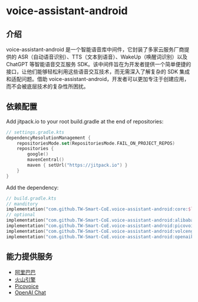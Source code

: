 # voice-assistant-android

## 介绍

voice-assistant-android 是一个智能语音库中间件，它封装了多家云服务厂商提供的 ASR（自动语音识别）、TTS（文本到语音）、WakeUp（唤醒词识别）以及 ChatGPT 等智能语音交互服务 SDK。该中间件旨在为开发者提供一个简单便捷的接口，让他们能够轻松利用这些语音交互技术，而无需深入了解复杂的 SDK 集成和适配问题。借助 voice-assistant-android，开发者可以更加专注于创建应用，而不会被底层技术的复杂性所困扰。

## 依赖配置

Add jitpack.io to your root build.gradle at the end of repositories:

```kotlin
// settings.gradle.kts
dependencyResolutionManagement {
    repositoriesMode.set(RepositoriesMode.FAIL_ON_PROJECT_REPOS)
    repositories {
        google()
        mavenCentral()
        maven { setUrl("https://jitpack.io") }
    }
}
```

Add the dependency:

```kotlin
// build.gradle.kts
// manditory
implementation("com.github.TW-Smart-CoE.voice-assistant-android:core:$latest_version")
// optional
implementation("com.github.TW-Smart-CoE.voice-assistant-android:alibabakit:$latest_version")
implementation("com.github.TW-Smart-CoE.voice-assistant-android:picovoicekit:$latest_version")
implementation("com.github.TW-Smart-CoE.voice-assistant-android:volcenginekit:$latest_version")
implementation("com.github.TW-Smart-CoE.voice-assistant-android:openaikit:$latest_version")
```

## 能力提供服务

- [阿里巴巴](Alibaba.md)
- [火山引擎](Volcengine.md)
- [Picovoice](Picovoice.md)
- [OpenAI Chat](OpenAIChat.md)